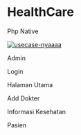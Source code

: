 # HealthCare
Php Native


<p><a href="https://imgbb.com/"><img src="https://i.ibb.co.com/YPhwf0B/usecase-nyaaaa.jpg" alt="usecase-nyaaaa" border="0"></a></p>

<p>Admin</p>
<p>Login</p>
<p>Halaman Utama</p>
<p>Add Dokter</p>
<p>Informasi Kesehatan</p>

<p>Pasien</p>
